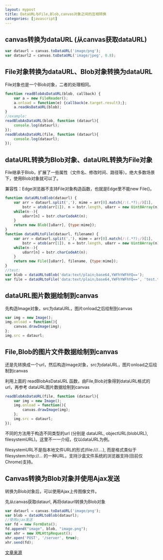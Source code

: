 ```yaml
---
layout: mypost
title: DataURL与File,Blob,canvas对象之间的互相转换
categories: [javascript]
---
```


## canvas转换为dataURL (从canvas获取dataURL)
```js
var dataurl = canvas.toDataURL('image/png');
var dataurl2 = canvas.toDataURL('image/jpeg', 0.8);
```

## File对象转换为dataURL、Blob对象转换为dataURL
File对象也是一个Blob对象，二者的处理相同。
```js
function readBlobAsDataURL(blob, callback) {
    var a = new FileReader();
    a.onload = function(e) {callback(e.target.result);};
    a.readAsDataURL(blob);
}
//example:
readBlobAsDataURL(blob, function (dataurl){
    console.log(dataurl);
});
readBlobAsDataURL(file, function (dataurl){
    console.log(dataurl);
});
```

## dataURL转换为Blob对象、dataURL转换为File对象
File继承于Blob，扩展了一些属性（文件名、修改时间、路径等）。绝大多数场景下，使用Blob对象就可以了。

兼容性：Edge浏览器不支持File对象构造函数，也就是Edge里不能new File()。
```js
function dataURLtoBlob(dataurl) {
    var arr = dataurl.split(','), mime = arr[0].match(/:(.*?);/)[1],
        bstr = atob(arr[1]), n = bstr.length, u8arr = new Uint8Array(n);
    while(n--){
        u8arr[n] = bstr.charCodeAt(n);
    }
    return new Blob([u8arr], {type:mime});
}
function dataURLtoFile(dataurl, filename) {
    var arr = dataurl.split(','), mime = arr[0].match(/:(.*?);/)[1],
        bstr = atob(arr[1]), n = bstr.length, u8arr = new Uint8Array(n);
    while(n--){
        u8arr[n] = bstr.charCodeAt(n);
    }
    return new File([u8arr], filename, {type:mime});
}
//test:
var blob = dataURLtoBlob('data:text/plain;base64,YWFhYWFhYQ==');
var file = dataURLtoFile('data:text/plain;base64,YWFhYWFhYQ==', 'test.txt');
```

## dataURL图片数据绘制到canvas
先构造Image对象，src为dataURL，图片onload之后绘制到canvas
```js
var img = new Image();
img.onload = function(){
    canvas.drawImage(img);
};
img.src = dataurl;
```

## File,Blob的图片文件数据绘制到canvas
还是先转换成一个url，然后构造Image对象，src为dataURL，图片onload之后绘制到canvas

利用上面的 readBlobAsDataURL 函数，由File,Blob对象得到dataURL格式的url，再参考 dataURL图片数据绘制到canvas
```js
readBlobAsDataURL(file, function (dataurl){
    var img = new Image();
    img.onload = function(){
        canvas.drawImage(img);
    };
    img.src = dataurl;
});
```
不同的方法用于构造不同类型的url (分别是 dataURL, objectURL(blobURL), filesystemURL)。这里不一一介绍，仅以dataURL为例。

filesystemURL不是指本地文件URL的形式(file:///….), 而是格式类似于 filesystem:http://... 的一种URL，支持沙盒文件系统的浏览器支持(目前仅Chrome)支持。

## Canvas转换为Blob对象并使用Ajax发送
转换为Blob对象后，可以使用Ajax上传图像文件。

先从canvas获取dataurl, 再将dataurl转换为Blob对象
```js
var dataurl = canvas.toDataURL('image/png');
var blob = dataURLtoBlob(dataurl);
//使用ajax发送
var fd = new FormData();
fd.append("image", blob, "image.png");
var xhr = new XMLHttpRequest();
xhr.open('POST', '/server', true);
xhr.send(fd);
```

[文章来源](https://blog.csdn.net/cuixiping/article/details/45932793)
